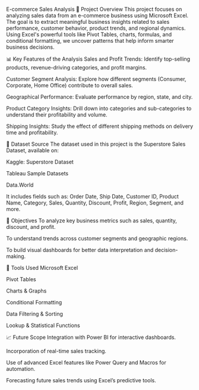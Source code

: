 E-commerce Sales Analysis
📌 Project Overview
This project focuses on analyzing sales data from an e-commerce business using Microsoft Excel. The goal is to extract meaningful business insights related to sales performance, customer behavior, product trends, and regional dynamics. Using Excel's powerful tools like Pivot Tables, charts, formulas, and conditional formatting, we uncover patterns that help inform smarter business decisions.

📊 Key Features of the Analysis
Sales and Profit Trends: Identify top-selling products, revenue-driving categories, and profit margins.

Customer Segment Analysis: Explore how different segments (Consumer, Corporate, Home Office) contribute to overall sales.

Geographical Performance: Evaluate performance by region, state, and city.

Product Category Insights: Drill down into categories and sub-categories to understand their profitability and volume.

Shipping Insights: Study the effect of different shipping methods on delivery time and profitability.

📂 Dataset Source
The dataset used in this project is the Superstore Sales Dataset, available on:

Kaggle: Superstore Dataset

Tableau Sample Datasets

Data.World

It includes fields such as: Order Date, Ship Date, Customer ID, Product Name, Category, Sales, Quantity, Discount, Profit, Region, Segment, and more.

🎯 Objectives
To analyze key business metrics such as sales, quantity, discount, and profit.

To understand trends across customer segments and geographic regions.

To build visual dashboards for better data interpretation and decision-making.

📌 Tools Used
Microsoft Excel

Pivot Tables

Charts & Graphs

Conditional Formatting

Data Filtering & Sorting

Lookup & Statistical Functions

📈 Future Scope
Integration with Power BI for interactive dashboards.

Incorporation of real-time sales tracking.

Use of advanced Excel features like Power Query and Macros for automation.

Forecasting future sales trends using Excel’s predictive tools.
